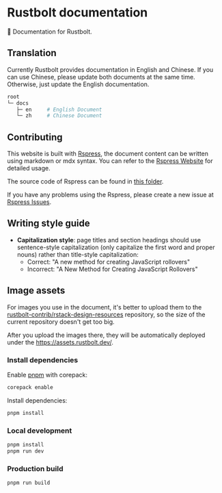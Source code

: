 # Rustbolt documentation

📄 Documentation for Rustbolt.

## Translation

Currently Rustbolt provides documentation in English and Chinese. If you can use Chinese, please update both documents at the same time. Otherwise, just update the English documentation.

```bash
root
└─ docs
   ├─ en     # English Document
   └─ zh     # Chinese Document
```

## Contributing

This website is built with [Rspress](https://rspress.dev), the document content can be written using markdown or mdx syntax. You can refer to the [Rspress Website](https://rspress.dev) for detailed usage.

The source code of Rspress can be found in [this folder](https://github.com/khulnasoft/rspress).

If you have any problems using the Rspress, please create a new issue at [Rspress Issues](https://github.com/khulnasoft/rspress/issues).

## Writing style guide

- **Capitalization style**: page titles and section headings should use sentence-style capitalization (only capitalize the first word and proper nouns) rather than title-style capitalization:
  - Correct: "A new method for creating JavaScript rollovers"
  - Incorrect: "A New Method for Creating JavaScript Rollovers"

## Image assets

For images you use in the document, it's better to upload them to the [rustbolt-contrib/rstack-design-resources](https://github.com/rustbolt-contrib/rstack-design-resources) repository, so the size of the current repository doesn't get too big.

After you upload the images there, they will be automatically deployed under the <https://assets.rustbolt.dev/>.

### Install dependencies

Enable [pnpm](https://pnpm.io/) with corepack:

```sh
corepack enable
```

Install dependencies:

```sh
pnpm install
```

### Local development

```bash
pnpm install
pnpm run dev
```

### Production build

```bash
pnpm run build
```
